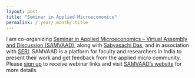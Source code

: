 ```yaml
---
layout: post
title: "Seminar in Applied Microeconomics"
permalink: /:year/:month/:title
---
```


I am co-organizing [Seminar in Applied Microeconomics – Virtual Assembly and Discussion (SAMVAAD)](https://aadityadar.github.io/samvaad/), along with [Sabyasachi Das](https://dassabyasachi.wordpress.com/), and in association with [SERI](http://seri-india.org/). SAMVAAD is a platform for faculty and researchers in India to present their work and get feedback from the applied micro community. Please [sign up](https://forms.gle/JsXhRoNskxuKQuk59) to receive webinar links and visit [SAMVAAD’s website](https://aadityadar.github.io/samvaad/) for more details.

